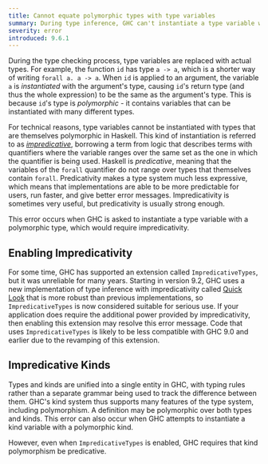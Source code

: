 ```yaml
---
title: Cannot equate polymorphic types with type variables
summary: During type inference, GHC can't instantiate a type variable with a type that is itself polymorphic.
severity: error
introduced: 9.6.1
---
```


During the type checking process, type variables are replaced with actual types. For example, the function `id` has type `a -> a`, which is a shorter way of writing `forall a. a -> a`. When `id` is applied to an argument, the variable `a` is _instantiated_ with the argument's type, causing `id`'s return type (and thus the whole expression) to be the same as the argument's type. This is because `id`'s type is _polymorphic_ - it contains variables that can be instantiated with many different types.

For technical reasons, type variables cannot be instantiated with types that are themselves polymorphic in Haskell. This kind of instantiation is referred to as [_impredicative_](https://en.wikipedia.org/wiki/Impredicativity), borrowing a term from logic that describes terms with quantifiers where the variable ranges over the same set as the one in which the quantifier is being used. Haskell is _predicative_, meaning that the variables of the `forall` quantifier do not range over types that themselves contain `forall`. Predicativity makes a type system much less expressive, which means that implementations are able to be more predictable for users, run faster, and give better error messages. Impredicativity is sometimes very useful, but predicativity is usually strong enough.

This error occurs when GHC is asked to instantiate a type variable with a polymorphic type, which would require impredicativity.

## Enabling Impredicativity

For some time, GHC has supported an extension called `ImpredicativeTypes`, but it was unreliable for many years. Starting in version 9.2, GHC uses a new implementation of type inference with impredicativity called [Quick Look](https://www.microsoft.com/en-us/research/publication/a-quick-look-at-impredicativity/) that is more robust than previous implementations, so `ImpredicativeTypes` is now considered suitable for serious use. If your application does require the additional power provided by impredicativity, then enabling this extension may resolve this error message. Code that uses `ImpredicativeTypes` is likely to be less compatible with GHC 9.0 and earlier due to the revamping of this extension.

## Impredicative Kinds

Types and kinds are unified into a single entity in GHC, with typing rules rather than a separate grammar being used to track the difference between them. GHC's kind system thus supports many features of the type system, including polymorphism. A definition may be polymorphic over both types and kinds. This error can also occur when GHC attempts to instantiate a kind variable with a polymorphic kind.

However, even when `ImpredicativeTypes` is enabled, GHC requires that kind polymorphism be predicative.
